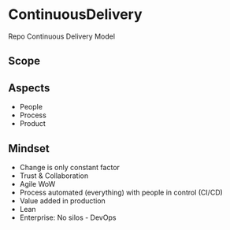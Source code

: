 # ContinuousDelivery

Repo Continuous Delivery Model

## Scope


## Aspects
- People
- Process
- Product

## Mindset
- Change is only constant factor
- Trust & Collaboration
- Agile WoW
- Process automated (everything) with people in control (CI/CD)
- Value added in production
- Lean
- Enterprise: No silos - DevOps
